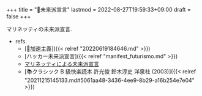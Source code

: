 +++
title = "📝未来派宣言"
lastmod = 2022-08-27T19:59:33+09:00
draft = false
+++

マリネッティの未来派宣言.

-   refs.
    -   [📝加速主義]({{< relref "20220619184646.md" >}})
    -   [ハッカー未来派宣言]({{< relref "manifest_futurismo.md" >}})
    -   [マリネッティによる未来派宣言](https://tanken.com/miraiha.html)
    -   [📚クラシック B 級快楽読本  許光俊  鈴木淳史  洋泉社  (2003)]({{< relref "20211215145133.md#5061aa48-3436-4ee9-8b29-a16b254e7e04" >}})
